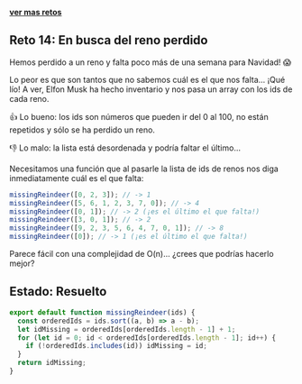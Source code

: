 [**ver mas retos**](../../README.md)

## Reto 14: En busca del reno perdido

Hemos perdido a un reno y falta poco más de una semana para Navidad! 😱

Lo peor es que son tantos que no sabemos cuál es el que nos falta... ¡Qué lío! A ver, Elfon Musk ha hecho inventario y nos pasa un array con los ids de cada reno.

👍 Lo bueno: los ids son números que pueden ir del 0 al 100, no están repetidos y sólo se ha perdido un reno.

👎 Lo malo: la lista está desordenada y podría faltar el último...

Necesitamos una función que al pasarle la lista de ids de renos nos diga inmediatamente cuál es el que falta:

```js
missingReindeer([0, 2, 3]); // -> 1
missingReindeer([5, 6, 1, 2, 3, 7, 0]); // -> 4
missingReindeer([0, 1]); // -> 2 (¡es el último el que falta!)
missingReindeer([3, 0, 1]); // -> 2
missingReindeer([9, 2, 3, 5, 6, 4, 7, 0, 1]); // -> 8
missingReindeer([0]); // -> 1 (¡es el último el que falta!)
```

Parece fácil con una complejidad de O(n)... ¿crees que podrías hacerlo mejor?

## Estado: Resuelto

```js
export default function missingReindeer(ids) {
  const orderedIds = ids.sort((a, b) => a - b);
  let idMissing = orderedIds[orderedIds.length - 1] + 1;
  for (let id = 0; id < orderedIds[orderedIds.length - 1]; id++) {
    if (!orderedIds.includes(id)) idMissing = id;
  }
  return idMissing;
}
```
